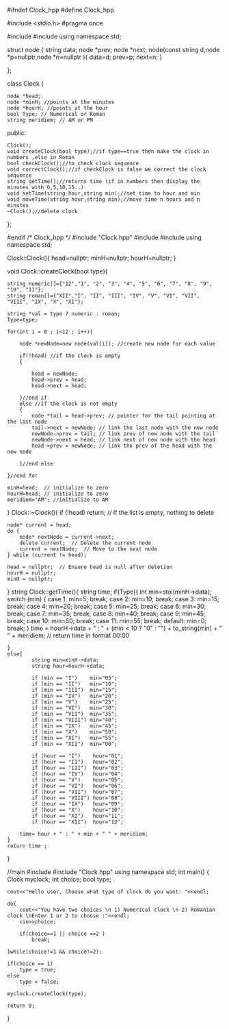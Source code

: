 #ifndef Clock_hpp
#define Clock_hpp

#include <stdio.h>
#pragma once

#include <iostream>
#include <string>
using namespace std;


struct node {
    string data;
    node *prev;
    node *next;
    node(const string d,node *p=nullptr,node *n=nullptr ){
        data=d;
        prev=p;
        next=n;
    }
    
};


class Clock {
    
    node *head;
    node *minH; //points at the minutes
    node *hourH; //points at the hour
    bool Type; // Numerical or Roman
    string meridiem; // AM or PM
public:
    
    Clock();
    void createClock(bool type);//if type==true then make the clock in numbers ,else in Roman
    bool checkClock();//to check clock sequence
    void correctClock();//if checkClock is false we correct the clock sequence
    string getTime();//returns time (if in numbers then display the minutes with 0,5,10,15..)
    void setTime(string hour,string min);//set time to hour and min
    void moveTime(string hour,string min);//move time n hours and n minutes
    ~Clock();//delete clock
    
};

#endif /* Clock_hpp */
#include "Clock.hpp"
#include <iostream>
#include <string>
using namespace std;

Clock::Clock(){
    head=nullptr;
    minH=nullptr;
    hourH=nullptr;
}

void Clock::createClock(bool type){
    
    string numeric[]={"12","1", "2", "3", "4", "5", "6", "7", "8", "9", "10", "11"};
    string roman[]={"XII","I", "II", "III", "IV", "V", "VI", "VII", "VIII", "IX", "X", "XI"};
    
    string *val = type ? numeric : roman;
    Type=type;
    
    for(int i = 0 ; i<12 ; i++){
        
        node *newNode=new node(val[i]); //create new node for each value
        
        if(!head) //if the clock is empty
        {
            
            head = newNode;
            head->prev = head;
            head->next = head;
            
        }//end if
        else //if the clock is not empty
        {
            node *tail = head->prev; // pointer for the tail pointing at the last node
            tail->next = newNode; // link the last node with the new node
            newNode->prev = tail; // link prev of new node with the tail
            newNode->next = head; // link next of new node with the head
            head->prev = newNode; // link the prev of the head with the new node
            
        }//end else
        
    }//end for
    
    minH=head;  // initialize to zero
    hourH=head; // initialize to zero
    meridiem="AM"; //initialize to AM
}
Clock::~Clock(){
    if (!head) return;  // If the list is empty, nothing to delete

    node* current = head;
    do {
        node* nextNode = current->next;
        delete current;  // Delete the current node
        current = nextNode;  // Move to the next node
    } while (current != head);

    head = nullptr;  // Ensure head is null after deletion
    hourH = nullptr;
    minH = nullptr;
}
string Clock::getTime(){
    string time;
    if(Type){
        int min=stoi(minH->data);
        switch (min) {
            case 1:
                min=5;
                break;
            case 2:
                min=10;
                break;
            case 3:
                min=15;
                break;
            case 4:
                min=20;
                break;
            case 5:
                min=25;
                break;
            case 6:
                min=30;
                break;
            case 7:
                min=35;
                break;
            case 8:
                min=40;
                break;
            case 9:
                min=45;
                break;
            case 10:
                min=50;
                break;
            case 11:
                min=55;
                break;
            default:
                min=0;
                break;
        }
        time = hourH->data + " : " + (min < 10 ? "0" : "") + to_string(min) + " " + meridiem; // return time in format 00:00
        
    }
    else{
            string min=minH->data;
            string hour=hourH->data;
            
            if (min == "I")    min="05";
            if (min == "II")   min="10";
            if (min == "III")  min="15";
            if (min == "IV")   min="20";
            if (min == "V")    min="25";
            if (min == "VI")   min="30";
            if (min == "VII")  min="35";
            if (min == "VIII") min="40";
            if (min == "IX")   min="45";
            if (min == "X")    min="50";
            if (min == "XI")   min="55";
            if (min == "XII")  min="00";
            
            if (hour == "I")    hour="01";
            if (hour == "II")   hour="02";
            if (hour == "III")  hour="03";
            if (hour == "IV")   hour="04";
            if (hour == "V")    hour="05";
            if (hour == "VI")   hour="06";
            if (hour == "VII")  hour="07";
            if (hour == "VIII") hour="08";
            if (hour == "IX")   hour="09";
            if (hour == "X")    hour="10";
            if (hour == "XI")   hour="11";
            if (hour == "XII")  hour="12";
            
        time= hour + " : " + min + " " + meridiem;
    }
    return time ;
}

//main
#include <iostream>
#include "Clock.hpp"
using namespace std;
int main() {
    Clock myclock;
    int choice;
    bool type;
    
    cout<<"Hello user, Choose what type of clock do you want: "<<endl;
    
    do{
        cout<<"You have two choices \n 1) Numerical clock \n 2) Romanian clock \nEnter 1 or 2 to choose :"<<endl;
        cin>>choice;
        
        if(choice==1 || choice ==2 )
            break;
        
    }while(choice!=1 && choice!=2);
    
    if(choice == 1)
        type = true;
    else
        type = false;
        
    myclock.createClock(type);
   
    return 0;
}
